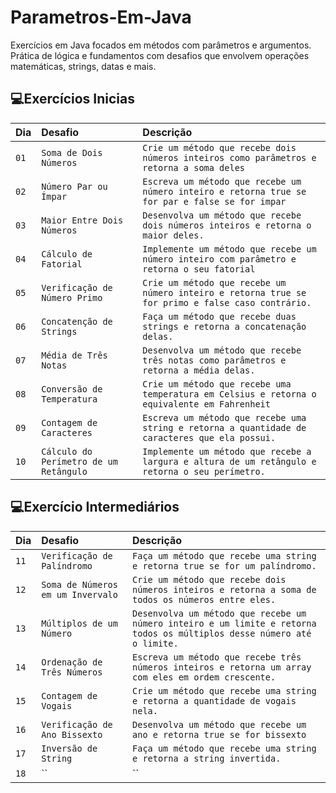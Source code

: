 # Parametros-Em-Java
Exercícios em Java focados em métodos com parâmetros e argumentos. Prática de lógica e fundamentos com desafios que envolvem operações matemáticas, strings, datas e mais.



## 💻Exercícios Inicias
| Dia | Desafio | Descrição |
| :---------------- | :--------- | :--------- |
| `01` | `Soma de Dois Números` | `Crie um método que recebe dois números inteiros como parâmetros e retorna a soma deles` |
| `02` | `Número Par ou Ímpar` | `Escreva um método que recebe um número inteiro e retorna true se for par e false se for impar` |
| `03` | `Maior Entre Dois Números` | `Desenvolva um método que recebe dois números inteiros e retorna o maior deles.` |
| `04` | `Cálculo de Fatorial` | `Implemente um método que recebe um número inteiro com parâmetro e retorna o seu fatorial` |
| `05` | `Verificação de Número Primo` | `Crie um método que recebe um número inteiro e retorna true se for primo e false caso contrário.` |
| `06` | `Concatenção de Strings` | `Faça um método que recebe duas strings e retorna a concatenação delas.` |
| `07` | `Média de Três Notas` | `Desenvolva um método que recebe três notas como parâmetros e retorna a média delas.` |
| `08` | `Conversão de Temperatura` | `Crie um método que recebe uma temperatura em Celsius e retorna o equivalente em Fahrenheit` |
| `09` | `Contagem de Caracteres` | `Escreva um método que recebe uma string e retorna a quantidade de caracteres que ela possui.` |
| `10` | `Cálculo do Perímetro de um Retângulo` | `Implemente um método que recebe a largura e altura de um retângulo e retorna o seu perímetro.` |




## 💻Exercício Intermediários
| Dia | Desafio | Descrição |
| :---------------- | :--------- | :--------- |
| `11` | `Verificação de Palíndromo` | `Faça um método que recebe uma string e retorna true se for um palíndromo.` |
| `12` | `Soma de Números em um Invervalo` | `Crie um método que recebe dois números inteiros e retorna a soma de todos os números entre eles.` |
| `13` | `Múltiplos de um Número` | `Desenvolva um método que recebe um número inteiro e um limite e retorna todos os múltiplos desse número até o limite.` |
| `14` | `Ordenação de Três Números` | `Escreva um método que recebe três números inteiros e retorna um array com eles em ordem crescente.` |
| `15` | `Contagem de Vogais` | `Crie um método que recebe uma string e retorna a quantidade de vogais nela.` |
| `16` | `Verificação de Ano Bissexto` | `Desenvolva um método que recebe um ano e retorna true se for bissexto` |
| `17` | `Inversão de String` | `Faça um método que recebe uma string e retorna a string invertida.` |
| `18` | `` | `` |
